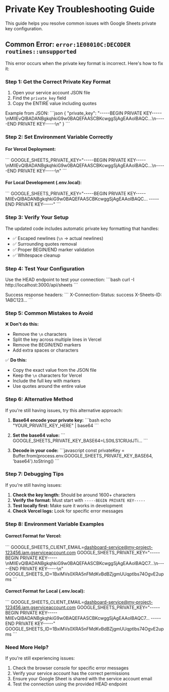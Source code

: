 # Private Key Troubleshooting Guide

This guide helps you resolve common issues with Google Sheets private key configuration.

## Common Error: `error:1E08010C:DECODER routines::unsupported`

This error occurs when the private key format is incorrect. Here's how to fix it:

### Step 1: Get the Correct Private Key Format

1. Open your service account JSON file
2. Find the `private_key` field
3. Copy the ENTIRE value including quotes

Example from JSON:
\`\`\`json
{
  "private_key": "-----BEGIN PRIVATE KEY-----\nMIIEvQIBADANBgkqhkiG9w0BAQEFAASCBKcwggSjAgEAAoIBAQC...\n-----END PRIVATE KEY-----\n"
}
\`\`\`

### Step 2: Set Environment Variable Correctly

#### For Vercel Deployment:
\`\`\`
GOOGLE_SHEETS_PRIVATE_KEY="-----BEGIN PRIVATE KEY-----\nMIIEvQIBADANBgkqhkiG9w0BAQEFAASCBKcwggSjAgEAAoIBAQC...\n-----END PRIVATE KEY-----\n"
\`\`\`

#### For Local Development (.env.local):
\`\`\`
GOOGLE_SHEETS_PRIVATE_KEY="-----BEGIN PRIVATE KEY-----
MIIEvQIBADANBgkqhkiG9w0BAQEFAASCBKcwggSjAgEAAoIBAQC...
-----END PRIVATE KEY-----"
\`\`\`

### Step 3: Verify Your Setup

The updated code includes automatic private key formatting that handles:
- ✅ Escaped newlines (`\n` → actual newlines)
- ✅ Surrounding quotes removal
- ✅ Proper BEGIN/END marker validation
- ✅ Whitespace cleanup

### Step 4: Test Your Configuration

Use the HEAD endpoint to test your connection:
\`\`\`bash
curl -I http://localhost:3000/api/sheets
\`\`\`

Success response headers:
\`\`\`
X-Connection-Status: success
X-Sheets-ID: 1ABC123...
\`\`\`

### Step 5: Common Mistakes to Avoid

❌ **Don't do this:**
- Remove the `\n` characters
- Split the key across multiple lines in Vercel
- Remove the BEGIN/END markers
- Add extra spaces or characters

✅ **Do this:**
- Copy the exact value from the JSON file
- Keep the `\n` characters for Vercel
- Include the full key with markers
- Use quotes around the entire value

### Step 6: Alternative Method

If you're still having issues, try this alternative approach:

1. **Base64 encode your private key:**
\`\`\`bash
echo "YOUR_PRIVATE_KEY_HERE" | base64
\`\`\`

2. **Set the base64 value:**
\`\`\`
GOOGLE_SHEETS_PRIVATE_KEY_BASE64=LS0tLS1CRUdJTi...
\`\`\`

3. **Decode in your code:**
\`\`\`javascript
const privateKey = Buffer.from(process.env.GOOGLE_SHEETS_PRIVATE_KEY_BASE64, 'base64').toString()
\`\`\`

### Step 7: Debugging Tips

If you're still having issues:

1. **Check the key length:** Should be around 1600+ characters
2. **Verify the format:** Must start with `-----BEGIN PRIVATE KEY-----`
3. **Test locally first:** Make sure it works in development
4. **Check Vercel logs:** Look for specific error messages

### Step 8: Environment Variable Examples

#### Correct Format for Vercel:
\`\`\`
GOOGLE_SHEETS_CLIENT_EMAIL=dashboard-service@my-project-123456.iam.gserviceaccount.com
GOOGLE_SHEETS_PRIVATE_KEY="-----BEGIN PRIVATE KEY-----\nMIIEvQIBADANBgkqhkiG9w0BAQEFAASCBKcwggSjAgEAAoIBAQC7...\n-----END PRIVATE KEY-----\n"
GOOGLE_SHEETS_ID=1BxiMVs0XRA5nFMdKvBdBZjgmUUqptlbs74OgvE2upms
\`\`\`

#### Correct Format for Local (.env.local):
\`\`\`
GOOGLE_SHEETS_CLIENT_EMAIL=dashboard-service@my-project-123456.iam.gserviceaccount.com
GOOGLE_SHEETS_PRIVATE_KEY="-----BEGIN PRIVATE KEY-----
MIIEvQIBADANBgkqhkiG9w0BAQEFAASCBKcwggSjAgEAAoIBAQC7...
-----END PRIVATE KEY-----"
GOOGLE_SHEETS_ID=1BxiMVs0XRA5nFMdKvBdBZjgmUUqptlbs74OgvE2upms
\`\`\`

### Need More Help?

If you're still experiencing issues:
1. Check the browser console for specific error messages
2. Verify your service account has the correct permissions
3. Ensure your Google Sheet is shared with the service account email
4. Test the connection using the provided HEAD endpoint

